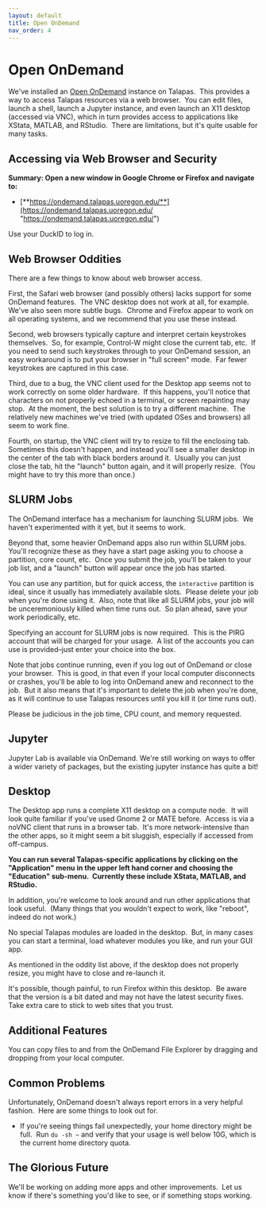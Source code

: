 ```yaml
---
layout: default
title: Open OnDemand
nav_order: 4
---
```


# Open OnDemand

We've installed an [Open OnDemand](http://openondemand.org/ "http://openondemand.org/") instance on Talapas.  This provides a way to access Talapas resources via a web browser.  You can edit files, launch a shell, launch a Jupyter instance, and even launch an X11 desktop (accessed via VNC), which in turn provides access to applications like XStata, MATLAB, and RStudio.  There are limitations, but it's quite usable for many tasks.

## Accessing via Web Browser and Security

**Summary: Open a new window in Google Chrome or Firefox and navigate to:**

- [**https://ondemand.talapas.uoregon.edu/**](https://ondemand.talapas.uoregon.edu/ "https://ondemand.talapas.uoregon.edu/")

Use your DuckID to log in.

## Web Browser Oddities

There are a few things to know about web browser access.

First, the Safari web browser (and possibly others) lacks support for some OnDemand features.  The VNC desktop does not work at all, for example.  We've also seen more subtle bugs.  Chrome and Firefox appear to work on all operating systems, and we recommend that you use these instead.

Second, web browsers typically capture and interpret certain keystrokes themselves.  So, for example, Control-W might close the current tab, etc.  If you need to send such keystrokes through to your OnDemand session, an easy workaround is to put your browser in "full screen" mode.  Far fewer keystrokes are captured in this case.

Third, due to a bug, the VNC client used for the Desktop app seems not to work correctly on some older hardware.  If this happens, you'll notice that characters on not properly echoed in a terminal, or screen repainting may stop.  At the moment, the best solution is to try a different machine.  The relatively new machines we've tried (with updated OSes and browsers) all seem to work fine.

Fourth, on startup, the VNC client will try to resize to fill the enclosing tab.  Sometimes this doesn't happen, and instead you'll see a smaller desktop in the center of the tab with black borders around it.  Usually you can just close the tab, hit the "launch" button again, and it will properly resize.  (You might have to try this more than once.)

## SLURM Jobs

The OnDemand interface has a mechanism for launching SLURM jobs.  We haven't experimented with it yet, but it seems to work.

Beyond that, some heavier OnDemand apps also run within SLURM jobs.  You'll recognize these as they have a start page asking you to choose a partition, core count, etc.  Once you submit the job, you'll be taken to your job list, and a "launch" button will appear once the job has started.

You can use any partition, but for quick access, the `interactive` partition is ideal, since it usually has immediately available slots.  Please delete your job when you're done using it.  Also, note that like all SLURM jobs, your job will be unceremoniously killed when time runs out.  So plan ahead, save your work periodically, etc.

Specifying an account for SLURM jobs is now required.  This is the PIRG account that will be charged for your usage.  A list of the accounts you can use is provided–just enter your choice into the box.  

Note that jobs continue running, even if you log out of OnDemand or close your browser.  This is good, in that even if your local computer disconnects or crashes, you'll be able to log into OnDemand anew and reconnect to the job.  But it also means that it's important to delete the job when you're done, as it will continue to use Talapas resources until you kill it (or time runs out).

Please be judicious in the job time, CPU count, and memory requested.

## Jupyter

Jupyter Lab is available via OnDemand. We're still working on ways to offer a wider variety of packages, but the existing jupyter instance has quite a bit!

## Desktop

The Desktop app runs a complete X11 desktop on a compute node.  It will look quite familiar if you've used Gnome 2 or MATE before.  Access is via a noVNC client that runs in a browser tab.  It's more network-intensive than the other apps, so it might seem a bit sluggish, especially if accessed from off-campus.

**You can run several Talapas-specific applications by clicking on the "Application" menu in the upper left hand corner and choosing the "Education" sub-menu.  Currently these include XStata, MATLAB, and RStudio.**

In addition, you're welcome to look around and run other applications that look useful.  (Many things that you wouldn't expect to work, like "reboot", indeed do not work.)

No special Talapas modules are loaded in the desktop.  But, in many cases you can start a terminal, load whatever modules you like, and run your GUI app.

As mentioned in the oddity list above, if the desktop does not properly resize, you might have to close and re-launch it.

It's possible, though painful, to run Firefox within this desktop.  Be aware that the version is a bit dated and may not have the latest security fixes.  Take extra care to stick to web sites that you trust.

## Additional Features

You can copy files to and from the OnDemand File Explorer by dragging and dropping from your local computer.

## Common Problems

Unfortunately, OnDemand doesn't always report errors in a very helpful fashion.  Here are some things to look out for.

- If you're seeing things fail unexpectedly, your home directory might be full.  Run `du -sh ~` and verify that your usage is well below 10G, which is the current home directory quota.

## The Glorious Future

We'll be working on adding more apps and other improvements.  Let us know if there's something you'd like to see, or if something stops working.
